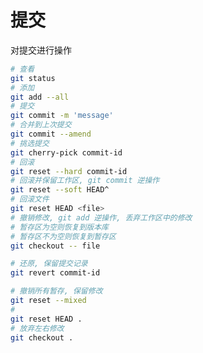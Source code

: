 <!--
 * @Author: SilvesterChiao
 * @Date: 2020-04-07 16:25:23
 * @LastEditors: SilvesterChiao
 * @LastEditTime: 2020-08-05 15:53:59
 -->
# 提交

对提交进行操作

```bash
# 查看
git status
# 添加
git add --all
# 提交
git commit -m 'message'
# 合并到上次提交
git commit --amend
# 挑选提交
git cherry-pick commit-id
# 回滚
git reset --hard commit-id
# 回滚并保留工作区, git commit 逆操作
git reset --soft HEAD^
# 回滚文件
git reset HEAD <file>
# 撤销修改, git add 逆操作, 丢弃工作区中的修改
# 暂存区为空则恢复到版本库
# 暂存区不为空则恢复到暂存区
git checkout -- file

# 还原, 保留提交记录
git revert commit-id

# 撤销所有暂存, 保留修改
git reset --mixed
# 
git reset HEAD .
# 放弃左右修改
git checkout .
```
